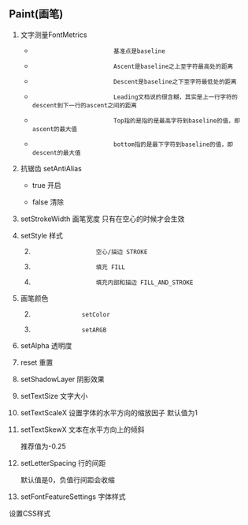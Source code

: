 ##				Paint(画笔)

1. 文字测量FontMetrics

   * 							基准点是baseline
   * 							Ascent是baseline之上至字符最高处的距离
   * 							Descent是baseline之下至字符最低处的距离
   * 							Leading文档说的很含糊，其实是上一行字符的descent到下一行的ascent之间的距离
   * 							Top指的是指的是最高字符到baseline的值，即ascent的最大值
   * 							bottom指的是最下字符到baseline的值，即descent的最大值

1. 抗锯齿 setAntiAlias

   - true 开启

   - false 清除

1. setStrokeWidth 画笔宽度 只有在空心的时候才会生效

1. setStyle  样式 

   2.						空心/描边 STROKE
   2.						填充 FILL
   2.						填充内部和描边 FILL_AND_STROKE

1. 画笔颜色

   2.					setColor
   2.					setARGB

1. setAlpha 透明度

1. reset 重置

1. setShadowLayer 阴影效果 

1. setTextSize 文字大小

1. setTextScaleX 设置字体的水平方向的缩放因子  默认值为1

1. setTextSkewX 文本在水平方向上的倾斜  

    推荐值为-0.25

1. setLetterSpacing 行的间距  

   默认值是0，负值行间距会收缩

1.  setFontFeatureSettings 字体样式  

   设置CSS样式